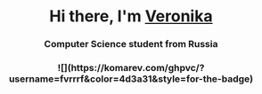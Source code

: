 <h1 align="center">Hi there, I'm <a href="https://github.com/fvrrrf" target="_blank">Veronika</a>
<h3 align="center">Computer Science student from Russia</a>
  
<h3 align="center">![](https://komarev.com/ghpvc/?username=fvrrrf&color=4d3a31&style=for-the-badge)</a>
